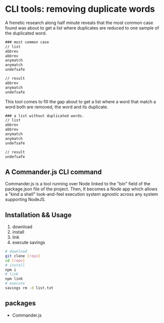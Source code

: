# CLI tools: removing duplicate words

A frenetic research along half minute reveals that the most common case found was about to get a list where duplicates are reduced to one sample of the duplicated word.

```txt
### most common case
// list
abbrev
abbrev
anymatch
anymatch
undefsafe

// result
abbrev
anymatch
undefsafe
```

This tool comes to fill the gap about to get a list where a word that match a word both are removed, the word and its duplicate. 

```txt
### a list without duplicated words.
// list
abbrev
abbrev
anymatch
anymatch
undefsafe

// result
undefsafe
```

## A Commander.js CLI command

Commander.js is a tool running over Node linked to the "bin" field of the package.json file of the project. Then, It becomes a Node app which allows a "kind a shell" look-and-feel execution system agnostic across any system supporting NodeJS.

## Installation && Usage

1. download
2. install
3. link
4. execute savings

```bash
# download
git clone [repo]
cd [repo]
# install
npm i
# link
npm link
# execute
savings rm -d list.txt
```

## packages

* Commander.js
